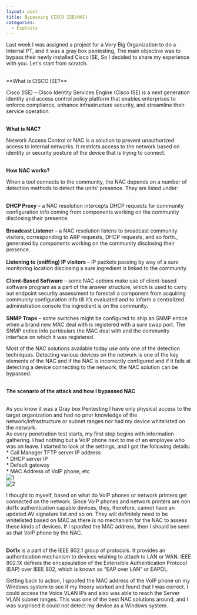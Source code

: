 ```yaml
---
layout: post
title: Bypassing CISCO ISE(NAC)
categories:
  - Exploits
---
```

<p>Last week I was assigned a project for a Very Big Organization to do a Internal PT, and it was a gray box pentesting, The main objective was to bypass their newly installed Cisco ISE, So I decided to share my experience with you. Let's start from scratch.</p>
<br>**What is CISCO ISE?**
<p>Cisco (ISE) – Cisco Identity Services Engine (Cisco ISE) is a next generation identity and access control policy platform that enables enterprises to enforce compliance, enhance infrastructure security, and streamline their service operation.</p>

<br>**What is NAC?**
<p>Network Access Control or NAC is a solution to prevent unauthorized access to internal networks. It restricts access to the network based on identity or security posture of the device that is trying to connect.</p>

<br>**How NAC works?**
<p>When a tool connects to the community, the NAC depends on a number of detection methods to detect the units’ presence. They are listed under:</p>

<br>**DHCP Proxy** – a NAC resolution intercepts DHCP requests for community configuration info coming from components working on the community disclosing their presence.
<br>
<br>**Broadcast Listener** – a NAC resolution listens to broadcast community visitors, corresponding to ARP requests, DHCP requests, and so forth., generated by components working on the community disclosing their presence.
<br>
<br>**Listening to (sniffing) IP visitors** – IP packets passing by way of a sure monitoring location disclosing a sure ingredient is linked to the community.
<br>
<br>**Client-Based Software** – some NAC options make use of client-based software program as a part of the answer structure, which is used to carry out endpoint security assessment to forestall a component from acquiring community configuration info till it’s evaluated and to inform a centralized administration console the ingredient is on the community.
<br>
<br>**SNMP Traps** – some switches might be configured to ship an SNMP entice when a brand new MAC deal with is registered with a sure swap port. The SNMP entice info particulars the MAC deal with and the community interface on which it was registered.

<p>Most of the NAC solutions available today use only one of the detection techniques. Detecting various devices on the network is one of the key elements of the NAC and if the NAC is incorrectly configured and if it fails at detecting a device connecting to the network, the NAC solution can be bypassed.</p>

<br>**The scenario of the attack and how I bypassed NAC**

<br>As you know it was a Gray box Pentesting I have only physical access to the target organization and had no prior knowledge of the network/infrastructure or subnet ranges nor had my device whitelisted on the network.
<br>As every penetration test starts, my first step begins with information gathering. I had nothing but a VoIP phone next to me of an employee who was on leave. I started to look at the settings, and I got the following details:
<br> * Call Manager TFTP server IP address
<br> * DHCP server IP
<br> * Default gateway
<br> * MAC Address of VoIP phone, etc
<br>![1](https://teckk2.github.io/assets/images/Cisco/1.png)
<br>![2](https://teckk2.github.io/assets/images/Cisco/2.PNG.png)

<p>I thought to myself, based on what do VoIP phones or network printers get connected on the network. Since VoIP phones and network printers are non dot1x authentication capable devices, they, therefore, cannot have an updated AV signature list and so on. They will definitely need to be whitelisted based on MAC as there is no mechanism for the NAC to assess these kinds of devices. If I spoofed the MAC address, then I should be seen as that VoIP phone by the NAC.</p>

<br>**Dot1x** is a part of the IEEE 802.1 group of protocols. It provides an authentication mechanism to devices wishing to attach to LAN or WAN. IEEE 802.1X defines the encapsulation of the Extensible Authentication Protocol (EAP) over IEEE 802, which is known as “EAP over LAN” or EAPOL.

<p>Getting back to action, I spoofed the MAC address of the VoIP phone on my Windows system to see if my theory worked and found that I was correct. I could access the Voice VLAN IPs and also was able to reach the Server VLAN subnet ranges. This was one of the best NAC solutions around, and I was surprised it could not detect my device as a Windows system.</p>

